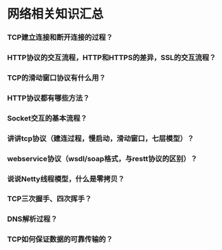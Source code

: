 # 网络相关知识汇总

### TCP建立连接和断开连接的过程？



### HTTP协议的交互流程，HTTP和HTTPS的差异，SSL的交互流程？

### TCP的滑动窗口协议有什么用？

### HTTP协议都有哪些方法？

### Socket交互的基本流程？

### 讲讲tcp协议（建连过程，慢启动，滑动窗口，七层模型）？

### webservice协议（wsdl/soap格式，与restt协议的区别）？

### 说说Netty线程模型，什么是零拷贝？

### TCP三次握手、四次挥手？

### DNS解析过程？

### TCP如何保证数据的可靠传输的？



